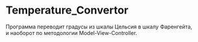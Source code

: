 # Temperature_Convertor
Программа переводит градусы из шкалы Цельсия в шкалу Фаренгейта, и наоборот по методологии Model-View-Controller.
